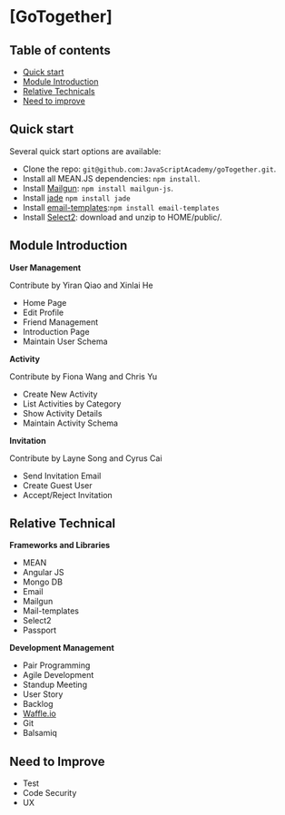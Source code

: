 # [GoTogether]

## Table of contents

* [Quick start](#quick-start)
* [Module Introduction](#module-introduction)
* [Relative Technicals](#relative-technicals)
* [Need to improve](#need-to-improve)

## Quick start

Several quick start options are available:

* Clone the repo: `git@github.com:JavaScriptAcademy/goTogether.git`.
* Install all MEAN.JS dependencies: `npm install`.
* Install [Mailgun](http://www.mailgun.com/): `npm install mailgun-js`.
* Install [jade](https://www.npmjs.com/package/jade) `npm install jade`
* Install [email-templates](http://foundation.zurb.com/emails/email-templates.html):`npm install email-templates`
* Install [Select2](https://select2.github.io): download and unzip to HOME/public/.

## Module Introduction

**User Management**

Contribute by Yiran Qiao and Xinlai He
* Home Page
* Edit Profile
* Friend Management
* Introduction Page
* Maintain User Schema

**Activity**

Contribute by Fiona Wang and Chris Yu
* Create New Activity
* List Activities by Category
* Show Activity Details
* Maintain Activity Schema

**Invitation**

Contribute by Layne Song and Cyrus Cai
* Send Invitation Email
* Create Guest User
* Accept/Reject Invitation


## Relative Technical

**Frameworks and Libraries**
- MEAN
 - Angular JS
 - Mongo DB
- Email
 - Mailgun
 - Mail-templates
- Select2
- Passport

**Development Management**
- Pair Programming
- Agile Development
 - Standup Meeting
 - User Story
 - Backlog
- [Waffle.io](https://waffle.io/JavaScriptAcademy/goTogether)
- Git
- Balsamiq


## Need to Improve
- Test
- Code Security
- UX

